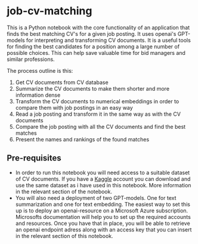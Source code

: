# job-cv-matching
This is a Python notebook with the core functionality of an application that finds the best matching CV's for a given job posting. It uses openai's GPT-models for interpreting and transforming CV documents. It is a useful tools for finding the best candidates for a position among a large number of possible choices. This can help save valuable time for bid managers and similar professions.

The process outline is this:
1. Get CV documents from CV database
2. Summarize the CV documents to make them shorter and more information dense
3. Transform the CV documents to numerical embeddings in order to compare them with job postings in an easy way
4. Read a job posting and transform it in the same way as with the CV documents
5. Compare the job posting with all the CV documents and find the best matches
6. Present the names and rankings of the found matches

## Pre-requisites
- In order to run this notebook you will need access to a suitable dataset of CV documents. If you have a [Kaggle](https://www.kaggle.com/) account you can download and use the same dataset as i have used in this notebook. More information in the relevant section of the notebook.
- You will also need a deployment of two GPT-models. One for text summarization and one for text embedding. The easiest way to set this up is to deploy an openai-resource on a Microsoft Azure subscription. Microsofts documentation will help you to set up the required accounts and resources. Once you have that in place, you will be able to retrieve an openai endpoint adress along with an access key that you can insert in the relevant section of this notebook.
